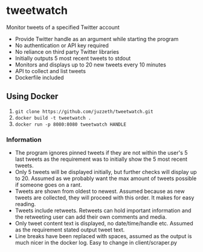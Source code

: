 # tweetwatch
Monitor tweets of a specified Twitter account

* Provide Twitter handle as an argument while starting the program
* No authentication or API key required
* No reliance on third party Twitter libraries
* Initially outputs 5 most recent tweets to stdout
* Monitors and displays up to 20 new tweets every 10 minutes
* API to collect and list tweets
* Dockerfile included

## Using Docker
1. `git clone https://github.com/juzzeth/tweetwatch.git`
2. `docker build -t tweetwatch .`
3. `docker run -p 8080:8080 tweetwatch HANDLE`

### Information
* The program ignores pinned tweets if they are not within the user's 5 last tweets as the requirement was to initially show the 5 most recent tweets.
* Only 5 tweets will be displayed initially, but further checks will display up to 20. Assumed as we probably want the max amount of tweets possible if someone goes on a rant.
* Tweets are shown from oldest to newest. Assumed because as new tweets are collected, they will proceed with this order. It makes for easy reading.
* Tweets include retweets. Retweets can hold important information and the retweeting user can add their own comments and media.
* Only tweet content text is displayed, no date/time/handle etc. Assumed as the requirement stated output tweet text.
* Line breaks have been replaced with spaces, assumed as the output is much nicer in the docker log. Easy to change in client/scraper.py